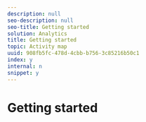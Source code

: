 ```yaml
---
description: null
seo-description: null
seo-title: Getting started
solution: Analytics
title: Getting started
topic: Activity map
uuid: 908fb5fc-478d-4cbb-b756-3c85216b50c1
index: y
internal: n
snippet: y
---
```


# Getting started

